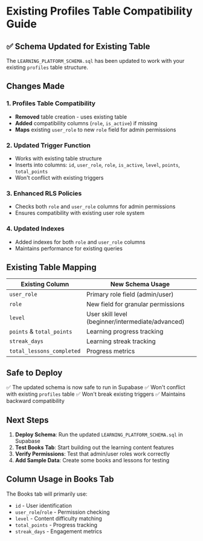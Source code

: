 # Existing Profiles Table Compatibility Guide

## ✅ Schema Updated for Existing Table

The `LEARNING_PLATFORM_SCHEMA.sql` has been updated to work with your existing `profiles` table structure.

## Changes Made

### 1. Profiles Table Compatibility

- **Removed** table creation - uses existing table
- **Added** compatibility columns (`role`, `is_active`) if missing
- **Maps** existing `user_role` to new `role` field for admin permissions

### 2. Updated Trigger Function

- Works with existing table structure
- Inserts into columns: `id`, `user_role`, `role`, `is_active`, `level`, `points`, `total_points`
- Won't conflict with existing triggers

### 3. Enhanced RLS Policies

- Checks both `role` and `user_role` columns for admin permissions
- Ensures compatibility with existing user role system

### 4. Updated Indexes

- Added indexes for both `role` and `user_role` columns
- Maintains performance for existing queries

## Existing Table Mapping

| Existing Column           | New Schema Usage                                  |
| ------------------------- | ------------------------------------------------- |
| `user_role`               | Primary role field (admin/user)                   |
| `role`                    | New field for granular permissions                |
| `level`                   | User skill level (beginner/intermediate/advanced) |
| `points` & `total_points` | Learning progress tracking                        |
| `streak_days`             | Learning streak tracking                          |
| `total_lessons_completed` | Progress metrics                                  |

## Safe to Deploy

✅ The updated schema is now safe to run in Supabase
✅ Won't conflict with existing `profiles` table
✅ Won't break existing triggers
✅ Maintains backward compatibility

## Next Steps

1. **Deploy Schema**: Run the updated `LEARNING_PLATFORM_SCHEMA.sql` in Supabase
2. **Test Books Tab**: Start building out the learning content features
3. **Verify Permissions**: Test that admin/user roles work correctly
4. **Add Sample Data**: Create some books and lessons for testing

## Column Usage in Books Tab

The Books tab will primarily use:

- `id` - User identification
- `user_role`/`role` - Permission checking
- `level` - Content difficulty matching
- `total_points` - Progress tracking
- `streak_days` - Engagement metrics

